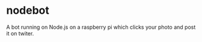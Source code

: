 # nodebot
A bot running on Node.js on a raspberry pi which clicks your photo and post it on twiter.

